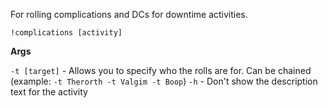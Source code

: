 For rolling complications and DCs for downtime activities.

`!complications [activity]`

**Args**

`-t [target]` - Allows you to specify who the rolls are for. Can be chained (example: `-t Therorth -t Valgim -t Boop`)
`-h` - Don't show the description text for the activity